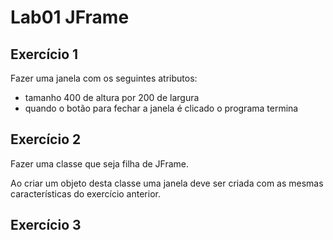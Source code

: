 # Lab01 JFrame

## Exercício 1

Fazer uma janela com os seguintes atributos:
* tamanho 400 de altura por 200 de largura
* quando o botão para fechar a janela é clicado o programa termina


## Exercício 2

Fazer uma classe que seja filha de JFrame.

Ao criar um objeto desta classe uma janela deve ser criada com as mesmas
características do exercício anterior.

## Exercício 3
